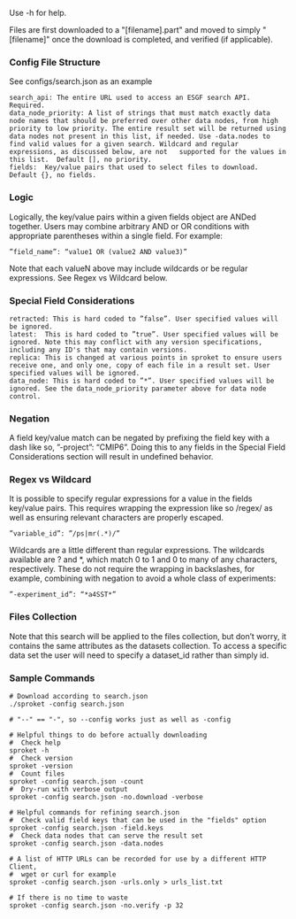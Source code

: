 Use -h for help.

Files are first downloaded to a "[filename].part" and moved to simply "[filename]" once the download is completed, and verified (if applicable).

###  Config File Structure
See configs/search.json as an example

    search_api: The entire URL used to access an ESGF search API. Required.
    data_node_priority: A list of strings that must match exactly data node names that should be preferred over other data nodes, from high priority to low priority. The entire result set will be returned using data nodes not present in this list, if needed. Use -data.nodes to find valid values for a given search. Wildcard and regular expressions, as discussed below, are not   supported for the values in this list.  Default [], no priority.
    fields:  Key/value pairs that used to select files to download. Default {}, no fields.

###  Logic

Logically, the key/value pairs within a given fields object are ANDed together. Users may combine arbitrary AND or OR conditions with appropriate parentheses within a single field.
For example:

    ”field_name”: “value1 OR (value2 AND value3)”

Note that each valueN above may include wildcards or be regular expressions. See Regex vs Wildcard below.

###  Special Field Considerations
    retracted: This is hard coded to ”false”. User specified values will be ignored.
    latest:  This is hard coded to ”true”. User specified values will be ignored. Note this may conflict with any version specifications, including any ID's that may contain versions.
    replica: This is changed at various points in sproket to ensure users receive one, and only one, copy of each file in a result set. User specified values will be ignored.
    data_node: This is hard coded to ”*”. User specified values will be ignored. See the data_node_priority parameter above for data node control.

###  Negation
A field key/value match can be negated by prefixing the field key with a dash like so, ”-project”: “CMIP6”. Doing this to any fields in the Special Field Considerations section will result in undefined behavior.

###  Regex vs Wildcard
It is possible to specify regular expressions for a value in the fields key/value pairs. This requires wrapping the expression like so /regex/ as well as ensuring relevant characters are properly escaped.

    ”variable_id”: ”/ps|mr(.*)/”

Wildcards are a little different than regular expressions. The wildcards available are ? and *, which match 0 to 1 and 0 to many of any characters, respectively. These do not require the wrapping in backslashes, for example, combining with negation to avoid a whole class of experiments:

    ”-experiment_id”: “*a4SST*”

###  Files Collection

Note that this search will be applied to the files collection, but don’t worry, it contains the same attributes as the datasets collection. To access a specific data set the user will need to specify a dataset_id rather than simply id.


### Sample Commands

    # Download according to search.json
    ./sproket -config search.json

    # "--" == "-", so --config works just as well as -config

    # Helpful things to do before actually downloading
    #  Check help
    sproket -h
    #  Check version
    sproket -version
    #  Count files
    sproket -config search.json -count
    #  Dry-run with verbose output
    sproket -config search.json -no.download -verbose

    # Helpful commands for refining search.json
    #  Check valid field keys that can be used in the "fields" option
    sproket -config search.json -field.keys
    #  Check data nodes that can serve the result set
    sproket -config search.json -data.nodes

    # A list of HTTP URLs can be recorded for use by a different HTTP Client, 
    #  wget or curl for example
    sproket -config search.json -urls.only > urls_list.txt

    # If there is no time to waste
    sproket -config search.json -no.verify -p 32
